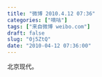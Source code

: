 ```yaml
---
title: "微博 2010.4.12 07:36"
categories: ["嘀咕"]
tags: ["来自微博 weibo.com"]
draft: false
slug: "0j5ZtQ"
date: "2010-04-12 07:36:00"
---
```


<p>北京现代。 ​​​​</p>
